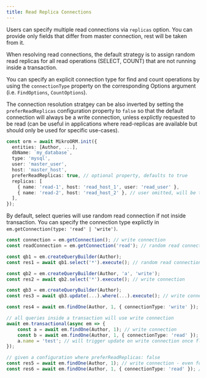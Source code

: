 ```yaml
---
title: Read Replica Connections
---
```


Users can specify multiple read connections via `replicas` option. You can provide only fields
that differ from master connection, rest will be taken from it.

When resolving read connections, the default strategy is to assign random read replicas for all
read operations (SELECT, COUNT) that are not running inside a transaction.

You can specify an explicit connection type for find and count operations by using the `connectionType`
property on the corresponding Options argument (i.e. `FindOptions`, `CountOptions`).

The connection resolution stratgey can be also inverted by setting the `preferReadReplicas` configuration property
to `false` so that the default connection will always be a write connection, unless explictly requested to be read
(can be useful in applications where read-replicas are available but should only be used for specific use-cases).


```ts
const orm = await MikroORM.init({
  entities: [Author, ...],
  dbName: `my_database`,
  type: 'mysql',
  user: 'master_user',
  host: 'master_host',
  preferReadReplicas: true, // optional property, defaults to true
  replicas: [
    { name: 'read-1', host: 'read_host_1', user: 'read_user' },
    { name: 'read-2', host: 'read_host_2' }, // user omitted, will be taken from master connection
  ],
});
```

By default, select queries will use random read connection if not inside transaction. You can
specify the connection type explictly in `em.getConnection(type: 'read' | 'write')`.


```ts
const connection = em.getConnection(); // write connection
const readConnection = em.getConnection('read'); // random read connection

const qb1 = em.createQueryBuilder(Author);
const res1 = await qb1.select('*').execute(); // random read connection

const qb2 = em.createQueryBuilder(Author, 'a', 'write');
const res2 = await qb2.select('*').execute(); // write connection

const qb3 = em.createQueryBuilder(Author);
const res3 = await qb3.update(...).where(...).execute(); // write connection

const res4 = await em.findOne(Author, 1, { connectionType: 'write' }); // explicit write connection

// all queries inside a transaction will use write connection
await em.transactional(async em => {
    const a = await em.findOne(Author, 1); // write connection
    const b = await em.findOne(Author, 1, { connectionType: 'read' }); // still a write connection - we are in a transaction
    a.name = 'test'; // will trigger update on write connection once flushed
});

// given a configuration where preferReadReplicas: false
const res5 = await em.findOne(Author, 1); // write connection - even for a read operation
const res6 = await em.findOne(Author, 1, { connectionType: 'read' }); // unless explicitly asking for a read replica
```